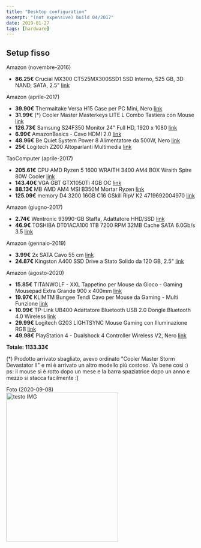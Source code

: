 ```yaml
---
title: "Desktop configuration"
excerpt: "(not expensive) build 04/2017"
date: 2019-01-27
tags: [hardware]
---
```


## Setup fisso  
Amazon (novembre-2016)
- **86.25€** Crucial MX300 CT525MX300SSD1 SSD Interno, 525 GB, 3D NAND, SATA, 2.5" [link](https://www.amazon.it/Crucial-MX300-CT525MX300SSD1-Interno-Pollici/dp/B01IAGSD68)  

Amazon (aprile-2017)
- **39.90€** Thermaltake Versa H15 Case per PC Mini, Nero [link](https://www.amazon.it/dp/B00UNJRDEE/ref=cm_sw_r_tw_dp_U_x_a6BtCbHG78A9P)
- **31.99€** (*) Cooler Master Masterkeys LITE L Combo Tastiera con Mouse [link](https://www.amazon.it/dp/B01LZJ02KT/ref=cm_sw_r_tw_dp_U_x_z4BtCbEMPAG1G)
- **126.73€** Samsung S24F350 Monitor 24" Full HD, 1920 x 1080 [link](https://www.amazon.it/dp/B01BCF0006/ref=cm_sw_r_tw_dp_U_x_z6BtCbY3X6VVN)
- **6.99€** AmazonBasics - Cavo HDMI 2.0 [link](https://www.amazon.it/dp/B014I8SSD0/ref=cm_sw_r_tw_dp_U_x_26BtCbG8RWZXG)
- **48.96€** Be Quiet System Power 8 Alimentatore da 500W, Nero [link](https://www.amazon.it/dp/B018ILWI52/ref=cm_sw_r_tw_dp_U_x_m7BtCbY7YYV6H)
- **25€** Logitech Z200 Altoparlanti Multimedia [link](https://www.amazon.it/dp/B00EUUXBDE/ref=cm_sw_r_tw_dp_U_x_EWBtCb25PBN6V)

TaoComputer (aprile-2017)
- **205.61€** CPU AMD Ryzen 5 1600 WRAITH 3400 AM4 BOX Wraith Spire 80W Cooler [link](https://www.taocomputer.eu/shop2007/scheda.asp?id=36934)
- **143.40€** VGA GBT GTX1050Ti 4GB OC [link](https://www.taocomputer.eu/shop2007/scheda.asp?id=36755)
- **88.13€** MB AMD AM4 MSI B350M Mortar Ryzen [link](https://www.taocomputer.eu/shop2007/scheda.asp?id=36899)
- **125.09€** memory D4 3200 16GB C16 GSkill RipV K2 4719692004970 [link](https://www.taocomputer.eu/shop2007/scheda.asp?id=34189)

Amazon (giugno-2017)
- **2.74€** Wentronic 93990-GB Staffa, Adattatore HHD/SSD [link](https://www.amazon.it/dp/B003KQZ0PG/ref=cm_sw_r_tw_dp_U_x_cUBtCbKEVBABP)
- **46.9€** TOSHIBA DT01ACA100 1TB 7200 RPM 32MB Cache SATA 6.0Gb/s 3.5 [link](https://www.amazon.it/dp/B009AYWCJE/ref=cm_sw_r_tw_dp_U_x_eUBtCbZT8PC6W)

Amazon (gennaio-2019)
- **3.99€** 2x SATA Cavo 55 cm [link](https://www.amazon.it/dp/B00F9417Y0/ref=cm_sw_r_tw_dp_U_x_vTBtCbXYKZN26)
- **24.87€** Kingston A400 SSD Drive a Stato Solido da 120 GB, 2.5" [link](https://www.amazon.it/dp/B01N6JQS8C/ref=cm_sw_r_tw_dp_U_x_uTBtCbN78HJK4)

Amazon (agosto-2020)
- **15.85€** TITANWOLF - XXL Tappetino per Mouse da Gioco - Gaming Mousepad Extra Grande 900 x 400mm [link](https://www.amazon.it/gp/product/B087RBYWWH)
- **19.97€** KLIMTM Bungee Tendi Cavo per Mouse da Gaming - Multi Funzione [link](https://www.amazon.it/gp/product/B01M0UV86N)
- **10.99€** TP-Link UB400 Adattatore Bluetooth USB 2.0 Dongle Bluetooth 4.0 Wireless [link](https://www.amazon.it/gp/product/B07NQ5YGDW)
- **29.99€** Logitech G203 LIGHTSYNC Mouse Gaming con Illuminazione RGB [link](https://www.amazon.it/gp/product/B07W5JKFQC)
- **49.98€** PlayStation 4 - Dualshock 4 Controller Wireless V2, Nero [link](https://www.amazon.it/gp/product/B01GVQUX3U)


**Totale: 1133.33€**

(*) Prodotto arrivato sbagliato, avevo ordinato "Cooler Master Storm Devastator II" e mi è arrivato un altro modello più costoso. Va bene così :)  
ps: il mouse si è rotto dopo un mese e la barra spaziatrice dopo un anno e mezzo si stacca facilmente :(  


Foto (2020-09-08)  
<img src="{{ site.url }}{{ site.baseurl }}/assets/images/Desktop_Setup_20200908.jpg" 
alt="testo IMG"
align="center"
height="397"
width="298">

